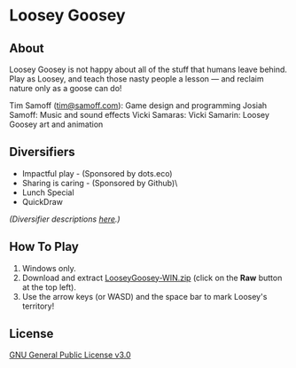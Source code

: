 # Loosey Goosey

## About
Loosey Goosey is not happy about all of the stuff that humans leave behind. Play as Loosey, and teach those nasty people a lesson — and reclaim nature only as a goose can do!

Tim Samoff (tim@samoff.com): Game design and programming
Josiah Samoff: Music and sound effects
Vicki Samaras: Vicki Samarin: Loosey Goosey art and animation

## Diversifiers

* Impactful play - (Sponsored by dots.eco)
* Sharing is caring - (Sponsored by Github)\
* Lunch Special
* QuickDraw

*(Diversifier descriptions [here](https://globalgamejam.org/news/ggj-2024-diversifiers-are-here).)*

## How To Play

1. Windows only.
2. Download and extract [LooseyGoosey-WIN.zip](https://github.com/timsamoff/LooseyGoosey/blob/main/LooseyGoosey-WIN.zip) (click on the **Raw** button at the top left).
3. Use the arrow keys (or WASD) and the space bar to mark Loosey's territory!

## License
[GNU General Public License v3.0](https://www.gnu.org/licenses/gpl-3.0.en.html)

